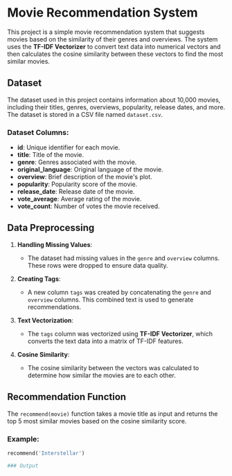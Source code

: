 # Movie Recommendation System

This project is a simple movie recommendation system that suggests movies based on the similarity of their genres and overviews. The system uses the **TF-IDF Vectorizer** to convert text data into numerical vectors and then calculates the cosine similarity between these vectors to find the most similar movies.

## Dataset

The dataset used in this project contains information about 10,000 movies, including their titles, genres, overviews, popularity, release dates, and more. The dataset is stored in a CSV file named `dataset.csv`.

### Dataset Columns:
- **id**: Unique identifier for each movie.
- **title**: Title of the movie.
- **genre**: Genres associated with the movie.
- **original_language**: Original language of the movie.
- **overview**: Brief description of the movie's plot.
- **popularity**: Popularity score of the movie.
- **release_date**: Release date of the movie.
- **vote_average**: Average rating of the movie.
- **vote_count**: Number of votes the movie received.

## Data Preprocessing

1. **Handling Missing Values**: 
   - The dataset had missing values in the `genre` and `overview` columns. These rows were dropped to ensure data quality.

2. **Creating Tags**:
   - A new column `tags` was created by concatenating the `genre` and `overview` columns. This combined text is used to generate recommendations.

3. **Text Vectorization**:
   - The `tags` column was vectorized using **TF-IDF Vectorizer**, which converts the text data into a matrix of TF-IDF features.

4. **Cosine Similarity**:
   - The cosine similarity between the vectors was calculated to determine how similar the movies are to each other.

## Recommendation Function

The `recommend(movie)` function takes a movie title as input and returns the top 5 most similar movies based on the cosine similarity score.

### Example:
```python
recommend('Interstellar')

### Output
